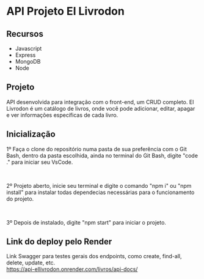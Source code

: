 # API Projeto El Livrodon

## Recursos

<ul>
    <li>Javascript</li>
    <li>Express</li>
    <li>MongoDB</li>
    <li>Node</li>
</ul>

## Projeto

API desenvolvida para integração com o front-end, um CRUD completo. El Livrodon é um catálogo de livros, onde você pode adicionar, editar, apagar e ver informações específicas de cada livro. 

## Inicialização

<p>1º Faça o clone do repositório numa pasta de sua preferência com o Git Bash, dentro da pasta escolhida, ainda no terminal do Git Bash, digite "code ." para iniciar seu VsCode.</p><br />

<p>2º Projeto aberto, inicie seu terminal e digite o comando "npm i" ou "npm install" para instalar todas dependecias necessárias para o funcionamento do projeto.</p><br />

<p>3º Depois de instalado, digite "npm start" para iniciar o projeto.</p>

## Link do deploy pelo Render

Link Swagger para testes gerais dos endpoints, como create, find-all, delete, update, etc.<br />
https://api-ellivrodon.onrender.com/livros/api-docs/
